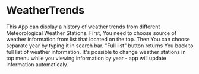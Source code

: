 # WeatherTrends
This App can display a history of weather trends from different Meteorological Weather Stations.
First, You need to choose source of weather information from list that located on the top.
Then You can choose separate year by typing it in search bar.
"Full list" button returns You back to full list of weather information.
It's possible to change weather stations in top menu while you viewing information by year - app will update information automaticaly.
